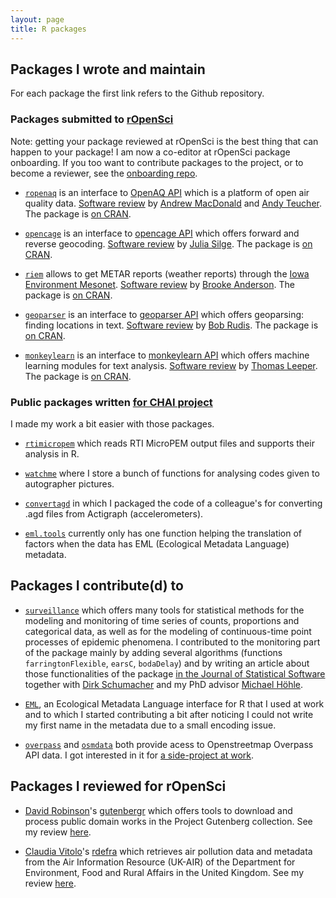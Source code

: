 ```yaml
---
layout: page
title: R packages
---
```


## Packages I wrote and maintain

For each package the first link refers to the Github repository.

### Packages submitted to [rOpenSci](http://ropensci.org/)

Note: getting your package reviewed at rOpenSci is the best thing that can happen to your package! I am now a co-editor at rOpenSci package onboarding. If you too want to contribute packages to the project, or to become a reviewer, see the [onboarding repo](https://github.com/ropensci/onboarding/).

* [`ropenaq`](https://github.com/ropenscilabs/ropenaq) is an interface to [OpenAQ API](https://openaq.org/) which is a platform of open air quality data. [Software review](https://github.com/ropensci/onboarding/issues/24) by [Andrew MacDonald](https://github.com/aammd) and [Andy Teucher](https://github.com/ateucher). The package is [on CRAN](https://CRAN.R-project.org/package=ropenaq).

* [`opencage`](https://github.com/ropenscilabs/opencage) is an interface to [opencage API](https://geocoder.opencagedata.com/) which offers forward and reverse geocoding. [Software review](https://github.com/ropensci/onboarding/issues/36) by [Julia Silge](https://github.com/juliasilge). The package is [on CRAN](https://CRAN.R-project.org/package=opencage).

* [`riem`](https://github.com/ropenscilabs/riem) allows to get METAR reports (weather reports) through the [Iowa Environment Mesonet](https://mesonet.agron.iastate.edu/request/download.phtml?network=IN__ASOS). [Software review](https://github.com/ropensci/onboarding/issues/39) by [Brooke Anderson](https://github.com/geanders). The package is [on CRAN](https://CRAN.R-project.org/package=riem).

* [`geoparser`](https://github.com/ropenscilabs/geoparser) is an interface to [geoparser API](https://geoparser.io) which offers geoparsing: finding locations in text. [Software review](https://github.com/ropensci/onboarding/issues/43) by [Bob Rudis](https://github.com/hrbrmstr). The package is [on CRAN](https://CRAN.R-project.org/package=geoparser).

* [`monkeylearn`](https://github.com/ropenscilabs/geoparser) is an interface to [monkeylearn API](http://monkeylearn.com/) which offers machine learning modules for text analysis. [Software review](https://github.com/ropensci/onboarding/issues/45) by [Thomas Leeper](https://github.com/leeper). The package is [on CRAN](https://CRAN.R-project.org/package=monkeylearn).

### Public packages written [for CHAI project](http://www.chaiproject.org/)

I made my work a bit easier with those packages.

* [`rtimicropem`](https://github.com/masalmon/rtimicropem) which reads RTI MicroPEM output files and supports their analysis in R.

* [`watchme`](https://github.com/masalmon/watchme) where I store a bunch of functions for analysing codes given to autographer pictures.

* [`convertagd`](https://github.com/maelle/convertagd) in which I packaged the code of a colleague's for converting .agd files from Actigraph (accelerometers).

* [`eml.tools`](https://github.com/maelle/eml.tools) currently only has one function helping the translation of factors when the data has EML (Ecological Metadata Language) metadata.



## Packages I contribute(d) to

* [`surveillance`](https://cran.r-project.org/web/packages/surveillance/) which offers many tools for statistical methods for the modeling and monitoring of time series of counts, proportions and categorical data, as well as for the modeling of continuous-time point processes of epidemic phenomena. I contributed to the monitoring part of the package mainly by adding several algorithms (functions `farringtonFlexible`, `earsC`, `bodaDelay`) and by writing an article about those functionalities of the package [in the Journal of Statistical Software](https://www.jstatsoft.org/article/view/v070i10) together with [Dirk Schumacher](https://www.dirk-schumacher.net/) and my PhD advisor [Michael Höhle](http://staff.math.su.se/hoehle/).

* [`EML`](https://github.com/ropensci/eml), an Ecological Metadata Language interface for R that I used at work and to which I started contributing a bit after noticing I could not write my first name in the metadata due to a small encoding issue. 

* [`overpass`](https://github.com/hrbrmstr/overpass) and [`osmdata`](https://github.com/osmdatar/osmdata) both provide acess to Openstreetmap Overpass API data. I got interested in it for [a side-project at work](https://github.com/maelle/cycle_infrastructure_modeshare).

## Packages I reviewed for rOpenSci

* [David Robinson](https://github.com/dgrtwo)'s [gutenbergr](https://github.com/ropenscilabs/gutenbergr) which  offers tools to download and process public domain works in the Project Gutenberg collection. See my review [here](https://github.com/ropensci/onboarding/issues/41).

* [Claudia Vitolo](https://github.com/cvitolo)'s [rdefra](https://github.com/ropenscilabs/rdefra) which  retrieves air pollution data and metadata from the Air Information Resource (UK-AIR) of the Department for Environment, Food and Rural Affairs in the United Kingdom. See my review [here](https://github.com/ropensci/onboarding/issues/68).